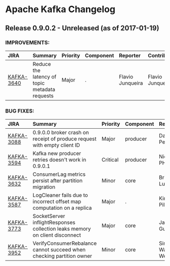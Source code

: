 
<!---
# Licensed to the Apache Software Foundation (ASF) under one
# or more contributor license agreements.  See the NOTICE file
# distributed with this work for additional information
# regarding copyright ownership.  The ASF licenses this file
# to you under the Apache License, Version 2.0 (the
# "License"); you may not use this file except in compliance
# with the License.  You may obtain a copy of the License at
#
#     http://www.apache.org/licenses/LICENSE-2.0
#
# Unless required by applicable law or agreed to in writing, software
# distributed under the License is distributed on an "AS IS" BASIS,
# WITHOUT WARRANTIES OR CONDITIONS OF ANY KIND, either express or implied.
# See the License for the specific language governing permissions and
# limitations under the License.
-->
# Apache Kafka Changelog

## Release 0.9.0.2 - Unreleased (as of 2017-01-19)



### IMPROVEMENTS:

| JIRA | Summary | Priority | Component | Reporter | Contributor |
|:---- |:---- | :--- |:---- |:---- |:---- |
| [KAFKA-3640](https://issues.apache.org/jira/browse/KAFKA-3640) | Reduce the latency of topic metadata requests |  Major | . | Flavio Junqueira | Flavio Junqueira |


### BUG FIXES:

| JIRA | Summary | Priority | Component | Reporter | Contributor |
|:---- |:---- | :--- |:---- |:---- |:---- |
| [KAFKA-3088](https://issues.apache.org/jira/browse/KAFKA-3088) | 0.9.0.0 broker crash on receipt of produce request with empty client ID |  Major | producer | Dave Peterson | Grant Henke |
| [KAFKA-3594](https://issues.apache.org/jira/browse/KAFKA-3594) | Kafka new producer retries doesn't work in 0.9.0.1 |  Critical | producer | Nicolas PHUNG | Manikumar Reddy |
| [KAFKA-3632](https://issues.apache.org/jira/browse/KAFKA-3632) | ConsumerLag metrics persist after partition migration |  Minor | core | Brian Lueck | Jason Gustafson |
| [KAFKA-3587](https://issues.apache.org/jira/browse/KAFKA-3587) | LogCleaner fails due to incorrect offset map computation on a replica |  Major | . | Kiran Pillarisetty | Edoardo Comar |
| [KAFKA-3773](https://issues.apache.org/jira/browse/KAFKA-3773) | SocketServer inflightResponses collection leaks memory on client disconnect |  Major | core | Jason Gustafson | Jason Gustafson |
| [KAFKA-3952](https://issues.apache.org/jira/browse/KAFKA-3952) | VerifyConsumerRebalance cannot succeed when checking partition owner |  Minor | core | Simon Wan Wenli | Simon Wan Wenli |



